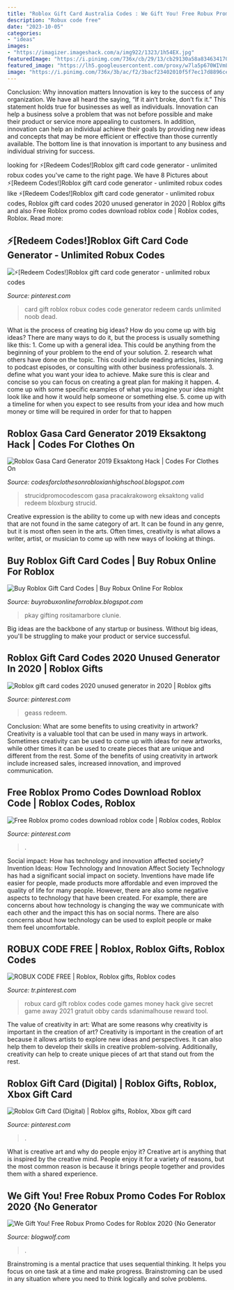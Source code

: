 ```yaml
---
title: "Roblox Gift Card Australia Codes : We Gift You! Free Robux Promo Codes For Roblox 2020 {no Generator"
description: "Robux code free"
date: "2023-10-05"
categories:
- "ideas"
images:
- "https://imagizer.imageshack.com/a/img922/1323/1h54EX.jpg"
featuredImage: "https://i.pinimg.com/736x/cb/29/13/cb29130a58a834634170e2c0996008d4.jpg"
featured_image: "https://lh5.googleusercontent.com/proxy/w7la5p670WIVmLXP8JK9ZK0ID15ZjNMlUv3Tq_t3zgYkn1PV06BrThmsyNpN_gQXzGK4Z-qP_teP5WPsJyeg9p2Ykg3mIiCSkPikFcae2HY=w1200-h630-p-k-no-nu"
image: "https://i.pinimg.com/736x/3b/ac/f2/3bacf23402010f5f7ec17d8896cee0a7.jpg"
---
```



Conclusion: Why innovation matters
Innovation is key to the success of any organization. We have all heard the saying, “If it ain’t broke, don’t fix it.” This statement holds true for businesses as well as individuals. Innovation can help a business solve a problem that was not before possible and make their product or service more appealing to customers. In addition, innovation can help an individual achieve their goals by providing new ideas and concepts that may be more efficient or effective than those currently available. The bottom line is that innovation is important to any business and individual striving for success.

	

		
looking for ⚡[Redeem Codes!]Roblox gift card code generator - unlimited robux codes you've came to the right page. We have 8 Pictures about ⚡[Redeem Codes!]Roblox gift card code generator - unlimited robux codes like ⚡[Redeem Codes!]Roblox gift card code generator - unlimited robux codes, Roblox gift card codes 2020 unused generator in 2020 | Roblox gifts and also Free Roblox promo codes download roblox code | Roblox codes, Roblox. Read more:
		
    
## ⚡[Redeem Codes!]Roblox Gift Card Code Generator - Unlimited Robux Codes

<img loading=lazy src="https://i.pinimg.com/originals/ec/7b/d5/ec7bd5501ae5759a584eda44b75c54d0.jpg" onerror="this.onerror=null;this.src='https://tse2.mm.bing.net/th?id=OIP.fUYQ8PAspkPQbqeq6Gzg_wHaJ4&amp;pid=15.1';" alt="⚡[Redeem Codes!]Roblox gift card code generator - unlimited robux codes">

_Source: pinterest.com_

>card gift roblox robux codes code generator redeem cards unlimited noob dead. 

	

What is the process of creating big ideas?
How do you come up with big ideas? There are many ways to do it, but the process is usually something like this: 1. Come up with a general idea. This could be anything from the beginning of your problem to the end of your solution. 2. research what others have done on the topic. This could include reading articles, listening to podcast episodes, or consulting with other business professionals. 3. define what you want your idea to achieve. Make sure this is clear and concise so you can focus on creating a great plan for making it happen. 4. come up with some specific examples of what you imagine your idea might look like and how it would help someone or something else. 5. come up with a timeline for when you expect to see results from your idea and how much money or time will be required in order for that to happen 
    
## Roblox Gasa Card Generator 2019 Eksaktong Hack | Codes For Clothes On

<img loading=lazy src="https://lh5.googleusercontent.com/proxy/w7la5p670WIVmLXP8JK9ZK0ID15ZjNMlUv3Tq_t3zgYkn1PV06BrThmsyNpN_gQXzGK4Z-qP_teP5WPsJyeg9p2Ykg3mIiCSkPikFcae2HY=w1200-h630-p-k-no-nu" onerror="this.onerror=null;this.src='https://tse4.mm.bing.net/th?id=OIP.0UnOo1BmenIhYWaqDZhsOgAAAA&amp;pid=15.1';" alt="Roblox Gasa Card Generator 2019 Eksaktong Hack | Codes For Clothes On">

_Source: codesforclothesonrobloxianhighschool.blogspot.com_

>strucidpromocodescom gasa pracakrakoworg eksaktong valid redeem bloxburg strucid. 

	

Creative expression is the ability to come up with new ideas and concepts that are not found in the same category of art. It can be found in any genre, but it is most often seen in the arts. Often times, creativity is what allows a writer, artist, or musician to come up with new ways of looking at things.

    
## Buy Roblox Gift Card Codes | Buy Robux Online For Roblox

<img loading=lazy src="https://lh6.googleusercontent.com/proxy/okAdFHwO4ZR9ia9MRfzAttB5kamF2kidPdd2VKmsH7XpgJaoxxeXxFJfGOBOcv9B0ZnTgWNGhYIrpkbRjHmRMQrOtr_O2kgLUmyL-KDsFR5WT_j80Y0fttDK=w1200-h630-p-k-no-nu" onerror="this.onerror=null;this.src='https://tse2.mm.bing.net/th?id=OIP.BA6Y_-YvQa9AIq7_8osFQQHaEK&amp;pid=15.1';" alt="Buy Roblox Gift Card Codes | Buy Robux Online For Roblox">

_Source: buyrobuxonlineforroblox.blogspot.com_

>pkay gifting rositamarbore clunie. 

	

Big ideas are the backbone of any startup or business. Without big ideas, you'll be struggling to make your product or service successful.

    
## Roblox Gift Card Codes 2020 Unused Generator In 2020 | Roblox Gifts

<img loading=lazy src="https://i.pinimg.com/736x/f3/8b/e3/f38be32c4bd9af127a86b5530ce64d56.jpg" onerror="this.onerror=null;this.src='https://tse4.mm.bing.net/th?id=OIP.GZVwknLnnN7UDlxZQBkDnwHaLH&amp;pid=15.1';" alt="Roblox gift card codes 2020 unused generator in 2020 | Roblox gifts">

_Source: pinterest.com_

>geass redeem. 

	

Conclusion: What are some benefits to using creativity in artwork?
Creativity is a valuable tool that can be used in many ways in artwork. Sometimes creativity can be used to come up with ideas for new artworks, while other times it can be used to create pieces that are unique and different from the rest. Some of the benefits of using creativity in artwork include increased sales, increased innovation, and improved communication.

    
## Free Roblox Promo Codes Download Roblox Code | Roblox Codes, Roblox

<img loading=lazy src="https://i.pinimg.com/736x/cb/29/13/cb29130a58a834634170e2c0996008d4.jpg" onerror="this.onerror=null;this.src='https://tse4.mm.bing.net/th?id=OIP.baWlhH5k966DoMorX_b7YAHaMG&amp;pid=15.1';" alt="Free Roblox promo codes download roblox code | Roblox codes, Roblox">

_Source: pinterest.com_

>. 

	

Social impact: How has technology and innovation affected society?
Invention Ideas: How Technology and Innovation Affect Society
Technology has had a significant social impact on society. Inventions have made life easier for people, made products more affordable and even improved the quality of life for many people. However, there are also some negative aspects to technology that have been created. For example, there are concerns about how technology is changing the way we communicate with each other and the impact this has on social norms. There are also concerns about how technology can be used to exploit people or make them feel uncomfortable.

    
## ROBUX CODE FREE | Roblox, Roblox Gifts, Roblox Codes

<img loading=lazy src="https://i.pinimg.com/736x/3b/ac/f2/3bacf23402010f5f7ec17d8896cee0a7.jpg" onerror="this.onerror=null;this.src='https://tse1.mm.bing.net/th?id=OIP.j4dsUunVYUZStC6xpO5ujQHaEK&amp;pid=15.1';" alt="ROBUX CODE FREE | Roblox, Roblox gifts, Roblox codes">

_Source: tr.pinterest.com_

>robux card gift roblox codes code games money hack give secret game away 2021 gratuit obby cards sdanimalhouse reward tool. 

	

The value of creativity in art: What are some reasons why creativity is important in the creation of art?
Creativity is important in the creation of art because it allows artists to explore new ideas and perspectives. It can also help them to develop their skills in creative problem-solving. Additionally, creativity can help to create unique pieces of art that stand out from the rest.

    
## Roblox Gift Card (Digital) | Roblox Gifts, Roblox, Xbox Gift Card

<img loading=lazy src="https://i.pinimg.com/736x/9f/3e/36/9f3e361c68ea64f36397fb2cdd345708.jpg" onerror="this.onerror=null;this.src='https://tse2.mm.bing.net/th?id=OIP.kYPXddYaqvnvc-chKgDKCgHaHa&amp;pid=15.1';" alt="Roblox Gift Card (Digital) | Roblox gifts, Roblox, Xbox gift card">

_Source: pinterest.com_

>. 

	

What is creative art and why do people enjoy it?
Creative art is anything that is inspired by the creative mind. People enjoy it for a variety of reasons, but the most common reason is because it brings people together and provides them with a shared experience.

    
## We Gift You! Free Robux Promo Codes For Roblox 2020 {No Generator

<img loading=lazy src="https://imagizer.imageshack.com/a/img922/1323/1h54EX.jpg" onerror="this.onerror=null;this.src='https://tse2.mm.bing.net/th?id=OIP.AgpnTpkA1XMTJuUjXSiaJAHaMd&amp;pid=15.1';" alt="We Gift You! Free Robux Promo Codes for Roblox 2020 {No Generator">

_Source: blogwolf.com_

>. 

	

Brainstroming is a mental practice that uses sequential thinking. It helps you focus on one task at a time and make progress. Brainstroming can be used in any situation where you need to think logically and solve problems.

